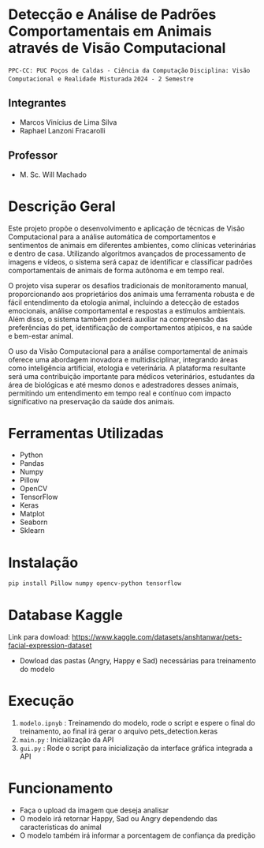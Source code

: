 # Detecção e Análise de Padrões Comportamentais em Animais através de Visão Computacional

`PPC-CC: PUC Poços de Caldas - Ciência da Computação`
`Disciplina: Visão Computacional e Realidade Misturada`
`2024 - 2 Semestre `

## Integrantes

- Marcos Vinícius de Lima Silva
- Raphael Lanzoni Fracarolli

## Professor

- M. Sc. Will Machado

# Descrição Geral

Este projeto propõe o desenvolvimento e aplicação de técnicas de Visão Computacional para a análise automática de comportamentos e sentimentos de animais em diferentes ambientes, como clínicas veterinárias e dentro de casa. Utilizando algoritmos avançados de processamento de imagens e vídeos, o sistema será capaz de identificar e classificar padrões comportamentais de animais de forma autônoma e em tempo real. 

O projeto visa superar os desafios tradicionais de monitoramento manual, proporcionando aos proprietários dos animais uma ferramenta robusta e de fácil entendimento da etologia animal, incluindo a detecção de estados emocionais, análise comportamental e respostas a estímulos ambientais. Além disso, o sistema também poderá auxiliar na compreensão das preferências do pet, identificação de comportamentos atípicos, e na saúde e bem-estar animal. 

O uso da Visão Computacional para a análise comportamental de animais oferece uma abordagem inovadora e multidisciplinar, integrando áreas como inteligência artificial, etologia e veterinária. A plataforma resultante será uma contribuição importante para médicos veterinários, estudantes da área de biológicas e até mesmo donos e adestradores desses animais, permitindo um entendimento em tempo real e contínuo com impacto significativo na preservação da saúde dos animais. 

# Ferramentas Utilizadas

- Python
- Pandas
- Numpy
- Pillow
- OpenCV
- TensorFlow
- Keras
- Matplot
- Seaborn
- Sklearn

# Instalação

```bash
pip install Pillow numpy opencv-python tensorflow
```

# Database Kaggle

Link para dowload: https://www.kaggle.com/datasets/anshtanwar/pets-facial-expression-dataset
- Dowload das pastas (Angry, Happy e Sad) necessárias para treinamento do modelo

# Execução

1. `modelo.ipnyb` : Treinamendo do modelo, rode o script e espere o final do treinamento, ao final irá gerar o arquivo pets_detection.keras
2. `main.py` : Inicialização da API 
3. `gui.py` : Rode o script para inicialização da interface gráfica integrada a API

# Funcionamento

- Faça o upload da imagem que deseja analisar
- O modelo irá retornar Happy, Sad ou Angry dependendo das caracteristicas do animal
- O modelo também irá informar a porcentagem de confiança da predição






